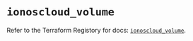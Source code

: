 # `ionoscloud_volume`

Refer to the Terraform Registory for docs: [`ionoscloud_volume`](https://www.terraform.io/docs/providers/ionoscloud/r/volume).
